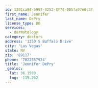 ```yaml
---
id: 1301ca94-5997-4252-8f74-005fa97e0c3f
first_name: Jennifer
last_name: DePry
license_type: DO
services:
  - dermatology
category: doctors
address: '1250 S Buffalo Drive'
city: 'Las Vegas'
state: NV
zip: '89117'
phone: '7022557924'
title: 'Jennifer DePry'
_geoloc:
  lat: 36.1599
  lng: -115.262
---
```

